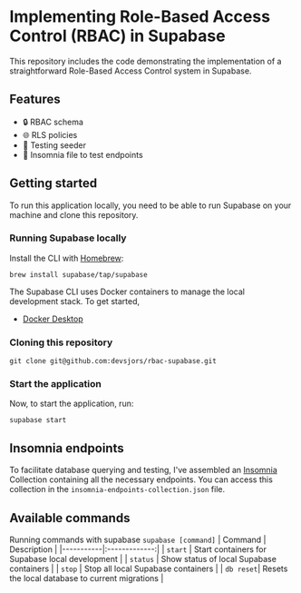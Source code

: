 # Implementing Role-Based Access Control (RBAC) in Supabase

This repository includes the code demonstrating the implementation of a straightforward Role-Based Access Control system in Supabase.

## Features

- 🔒 RBAC schema
- 🌐 RLS policies
- 🧪 Testing seeder
- 🚀 Insomnia file to test endpoints

## Getting started

To run this application locally, you need to be able to run Supabase on your machine and clone this repository.

### Running Supabase locally

Install the CLI with [Homebrew](https://brew.sh/):

```
brew install supabase/tap/supabase
```

The Supabase CLI uses Docker containers to manage the local development stack. To get started,

- [Docker Desktop](https://docs.docker.com/desktop/)

### Cloning this repository

```
git clone git@github.com:devsjors/rbac-supabase.git
```

### Start the application

Now, to start the application, run:

```
supabase start
```

## Insomnia endpoints

To facilitate database querying and testing, I've assembled an [Insomnia](https://insomnia.rest/download) Collection containing all the necessary endpoints. You can access this collection in the `insomnia-endpoints-collection.json` file.

## Available commands

Running commands with supabase `supabase [command]`
| Command | Description |
|-----------|:-------------:|
| `start` | Start containers for Supabase local development |
| `status` | Show status of local Supabase containers |
| `stop` | Stop all local Supabase containers |
| `db reset`| Resets the local database to current migrations |
